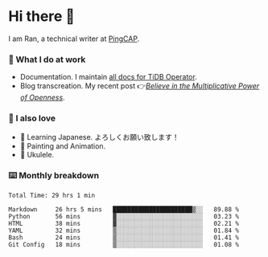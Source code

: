 # Hi there 👋

I am Ran, a technical writer at [PingCAP](https://pingcap.com/).

### 📝 What I do at work

- Documentation. I maintain [all docs for TiDB Operator](https://github.com/pingcap/docs-tidb-operator).
- Blog transcreation. My recent post 👉[*Believe in the Multiplicative Power of Openness*](https://pingcap.com/blog/believe-in-the-multiplicative-power-of-openness-open-source-community).

### 🤠 I also love

- 💬 Learning Japanese. よろしくお願い致します！
- 🎨 Painting and Animation.
- 🎵 Ukulele.

### ⌨️ Monthly breakdown

<!--START_SECTION:waka-->

```text
Total Time: 29 hrs 1 min

Markdown     26 hrs 5 mins   ██████████████████████▒░░   89.88 %
Python       56 mins         ▓░░░░░░░░░░░░░░░░░░░░░░░░   03.23 %
HTML         38 mins         ▓░░░░░░░░░░░░░░░░░░░░░░░░   02.21 %
YAML         32 mins         ▒░░░░░░░░░░░░░░░░░░░░░░░░   01.84 %
Bash         24 mins         ▒░░░░░░░░░░░░░░░░░░░░░░░░   01.41 %
Git Config   18 mins         ▒░░░░░░░░░░░░░░░░░░░░░░░░   01.08 %
```

<!--END_SECTION:waka-->
